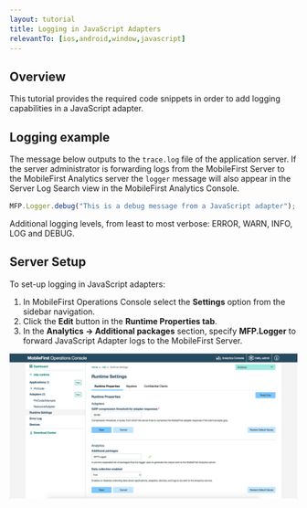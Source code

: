 ```yaml
---
layout: tutorial
title: Logging in JavaScript Adapters
relevantTo: [ios,android,window,javascript]
---
```

## Overview
This tutorial provides the required code snippets in order to add logging capabilities in a JavaScript adapter.

## Logging example
The message below outputs to the `trace.log` file of the application server. If the server administrator is forwarding logs from the MobileFirst Server to the MobileFirst Analytics server the `logger` message will also appear in the Server Log Search view in the MobileFirst Analytics Console.

```javascript
MFP.Logger.debug("This is a debug message from a JavaScript adapter");
```

Additional logging levels, from least to most verbose: ERROR, WARN, INFO, LOG and DEBUG. 

## Server Setup
To set-up logging in JavaScript adapters:

1. In MobileFirst Operations Console select the **Settings** option from the sidebar navigation.
2. Click the **Edit** button in the **Runtime Properties tab**.
3. In the **Analytics → Additional packages** section, specify **MFP.Logger** to forward JavaScript Adapter logs to the MobileFirst Server.

![Log filtering from the console](javascript-filter.png)

